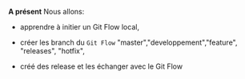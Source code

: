 
  
**A présent**
Nous allons: 

- apprendre à initier un Git Flow local,

- créer les branch du `Git Flow`  "master","developpement","feature", "releases", "hotfix", 

- créé des release et les échanger avec le Git Flow


